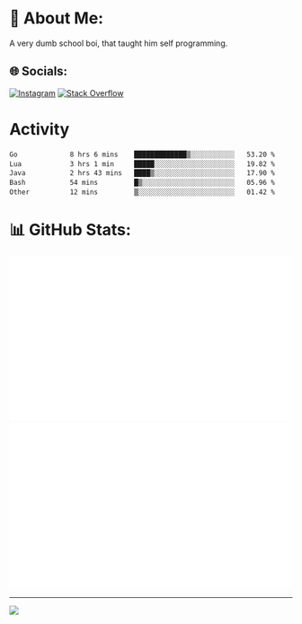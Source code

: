 # 💫 About Me:
A very dumb school boi, that taught him self programming.


## 🌐 Socials:
[![Instagram](https://img.shields.io/badge/Instagram-%23E4405F.svg?logo=Instagram&logoColor=white)](https://instagram.com/thinis.de) [![Stack Overflow](https://img.shields.io/badge/-Stackoverflow-FE7A16?logo=stack-overflow&logoColor=white)](https://stackoverflow.com/users/12344712) 

# Activity
<!--START_SECTION:waka-->

```txt
Go             8 hrs 6 mins    █████████████▒░░░░░░░░░░░   53.20 %
Lua            3 hrs 1 min     █████░░░░░░░░░░░░░░░░░░░░   19.82 %
Java           2 hrs 43 mins   ████▒░░░░░░░░░░░░░░░░░░░░   17.90 %
Bash           54 mins         █▒░░░░░░░░░░░░░░░░░░░░░░░   05.96 %
Other          12 mins         ▒░░░░░░░░░░░░░░░░░░░░░░░░   01.42 %
```

<!--END_SECTION:waka-->

# 📊 GitHub Stats:
![](https://raw.githubusercontent.com/CutieCat6778/github-stats/master/generated/overview.svg#gh-dark-mode-only)<br/>
![](https://raw.githubusercontent.com/CutieCat6778/github-stats/master/generated/languages.svg#gh-dark-mode-only)

---
[![](https://visitcount.itsvg.in/api?id=CutieCat6778&icon=0&color=0)](https://visitcount.itsvg.in)
